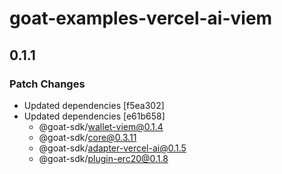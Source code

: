 # goat-examples-vercel-ai-viem

## 0.1.1

### Patch Changes

- Updated dependencies [f5ea302]
- Updated dependencies [e61b658]
  - @goat-sdk/wallet-viem@0.1.4
  - @goat-sdk/core@0.3.11
  - @goat-sdk/adapter-vercel-ai@0.1.5
  - @goat-sdk/plugin-erc20@0.1.8
